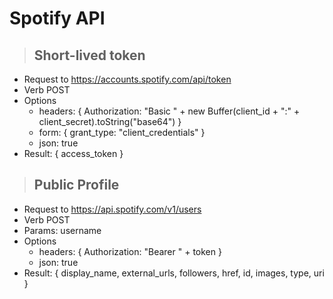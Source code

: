 # Spotify API

> ## Short-lived token

- Request to https://accounts.spotify.com/api/token
- Verb POST
- Options
  - headers: { Authorization: "Basic " + new Buffer(client_id + ":" + client_secret).toString("base64") }
  - form: { grant_type: "client_credentials" }
  - json: true
- Result: { access_token }

> ## Public Profile

- Request to https://api.spotify.com/v1/users
- Verb POST
- Params: username
- Options
  - headers: { Authorization: "Bearer " + token }
  - json: true
- Result: { display_name, external_urls, followers, href, id, images, type, uri }
